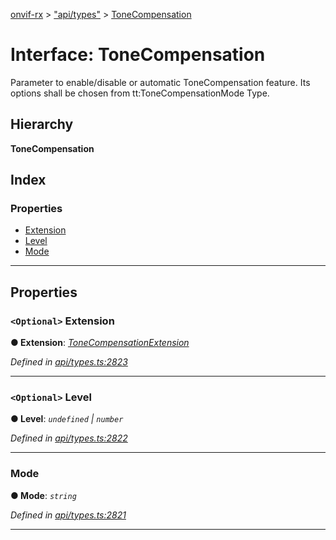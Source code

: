[onvif-rx](../README.md) > ["api/types"](../modules/_api_types_.md) > [ToneCompensation](../interfaces/_api_types_.tonecompensation.md)

# Interface: ToneCompensation

Parameter to enable/disable or automatic ToneCompensation feature. Its options shall be chosen from tt:ToneCompensationMode Type.

## Hierarchy

**ToneCompensation**

## Index

### Properties

* [Extension](_api_types_.tonecompensation.md#extension)
* [Level](_api_types_.tonecompensation.md#level)
* [Mode](_api_types_.tonecompensation.md#mode)

---

## Properties

<a id="extension"></a>

### `<Optional>` Extension

**● Extension**: *[ToneCompensationExtension](_api_types_.tonecompensationextension.md)*

*Defined in [api/types.ts:2823](https://github.com/patrickmichalina/onvif-rx/blob/034e4d6/src/api/types.ts#L2823)*

___
<a id="level"></a>

### `<Optional>` Level

**● Level**: *`undefined` \| `number`*

*Defined in [api/types.ts:2822](https://github.com/patrickmichalina/onvif-rx/blob/034e4d6/src/api/types.ts#L2822)*

___
<a id="mode"></a>

###  Mode

**● Mode**: *`string`*

*Defined in [api/types.ts:2821](https://github.com/patrickmichalina/onvif-rx/blob/034e4d6/src/api/types.ts#L2821)*

___

